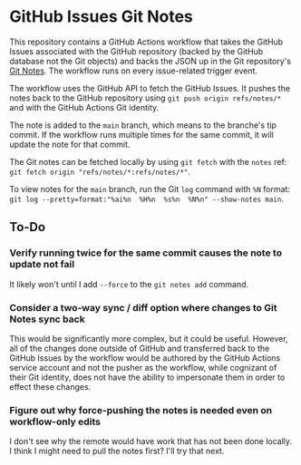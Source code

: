 # GitHub Issues Git Notes

[Git Notes]: https://git-scm.com/docs/git-notes
[issue-related trigger event]: https://docs.github.com/en/actions/using-workflows/events-that-trigger-workflows#issues

This repository contains a GitHub Actions workflow that takes the GitHub Issues
associated with the GitHub repository (backed by the GitHub database not the Git
objects) and backs the JSON up in the Git repository's [Git Notes]. The workflow
runs on every issue-related trigger event.

The workflow uses the GitHub API to fetch the GitHub Issues. It pushes the notes
back to the GitHub repository using `git push origin refs/notes/*` and with the
GitHub Actions Git identity.

The note is added to the `main` branch, which means to the branche's tip commit.
If the workflow runs multiple times for the same commit, it will update the note
for that commit.

The Git notes can be fetched locally by using `git fetch` with the `notes` ref:
`git fetch origin "refs/notes/*:refs/notes/*"`.

To view notes for the `main` branch, run the Git `log` command with `%N` format:
`git log --pretty=format:"%ai%n  %H%n  %s%n  %N%n" --show-notes main`.

## To-Do

### Verify running twice for the same commit causes the note to update not fail

It likely won't until I add `--force` to the `git notes add` command.

### Consider a two-way sync / diff option where changes to Git Notes sync back

This would be significantly more complex, but it could be useful. However, all
of the changes done outside of GitHub and transferred back to the GitHub Issues
by the workflow would be authored by the GitHub Actions service account and not
the pusher as the workflow, while cognizant of their Git identity, does not have
the ability to impersonate them in order to effect these changes.

### Figure out why force-pushing the notes is needed even on workflow-only edits

I don't see why the remote would have work that has not been done locally. I
think I might need to pull the notes first? I'll try that next.
